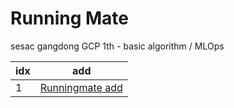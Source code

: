 # Running Mate
sesac gangdong GCP 1th - basic algorithm / MLOps 

|idx| add |
|---| ------- |
|1| [Runningmate add](https://orchid-viola-f61.notion.site/2991ee5282fc4c2db6f3554d4f06a7c7?pvs=4) |
